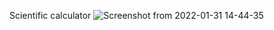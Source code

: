 Scientific calculator 
![Screenshot from 2022-01-31 14-44-35](https://user-images.githubusercontent.com/83365704/151767427-36b2673f-ac0d-432b-a809-32c44b654cd7.png)



